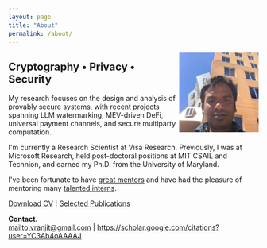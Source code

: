 ```yaml
---
layout: page
title: "About"
permalink: /about/
---
```


<img src="/images/profile.jpg" align="right" width="160">

## Cryptography • Privacy • Security

My research focuses on the design and analysis of provably secure systems, with recent projects spanning LLM watermarking, MEV-driven DeFi, universal payment channels, and secure multiparty computation.

I'm currently a Research Scientist at Visa Research. Previously, I was at Microsoft Research, held post-doctoral positions at MIT CSAIL and Technion, and earned my Ph.D. from the University of Maryland.

I've been fortunate to have [great mentors](/people/#mentors) and have had the pleasure of mentoring many [talented interns](/people/#interns).

<div>
  <a href="/files/ranjit_kumaresan_cv.pdf" class="btn btn--primary">Download CV</a> | 
  <a href="/publications/" class="btn btn--primary">Selected Publications</a>
</div>

**Contact.**  
<mailto:vranjit@gmail.com> | <https://scholar.google.com/citations?user=YC3Ab4oAAAAJ>